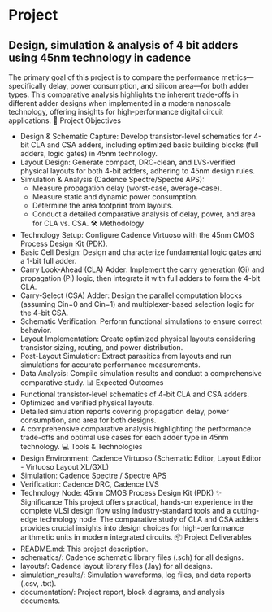# Project
## Design, simulation & analysis of 4 bit adders using 45nm technology in cadence
The primary goal of this project is to compare the performance metrics—specifically delay, power consumption, and silicon area—for both adder types. This comparative analysis highlights the inherent trade-offs in different adder designs when implemented in a modern nanoscale technology, offering insights for high-performance digital circuit applications.
🚀 Project Objectives
 * Design & Schematic Capture: Develop transistor-level schematics for 4-bit CLA and CSA adders, including optimized basic building blocks (full adders, logic gates) in 45nm technology.
 * Layout Design: Generate compact, DRC-clean, and LVS-verified physical layouts for both 4-bit adders, adhering to 45nm design rules.
 * Simulation & Analysis (Cadence Spectre/Spectre APS):
   * Measure propagation delay (worst-case, average-case).
   * Measure static and dynamic power consumption.
   * Determine the area footprint from layouts.
   * Conduct a detailed comparative analysis of delay, power, and area for CLA vs. CSA.
🛠 Methodology
 * Technology Setup: Configure Cadence Virtuoso with the 45nm CMOS Process Design Kit (PDK).
 * Basic Cell Design: Design and characterize fundamental logic gates and a 1-bit full adder.
 * Carry Look-Ahead (CLA) Adder: Implement the carry generation (Gi) and propagation (Pi) logic, then integrate it with full adders to form the 4-bit CLA.
 * Carry-Select (CSA) Adder: Design the parallel computation blocks (assuming Cin=0 and Cin=1) and multiplexer-based selection logic for the 4-bit CSA.
 * Schematic Verification: Perform functional simulations to ensure correct behavior.
 * Layout Implementation: Create optimized physical layouts considering transistor sizing, routing, and power distribution.
 * Post-Layout Simulation: Extract parasitics from layouts and run simulations for accurate performance measurements.
 * Data Analysis: Compile simulation results and conduct a comprehensive comparative study.
📊 Expected Outcomes
 * Functional transistor-level schematics of 4-bit CLA and CSA adders.
 * Optimized and verified physical layouts.
 * Detailed simulation reports covering propagation delay, power consumption, and area for both designs.
 * A comprehensive comparative analysis highlighting the performance trade-offs and optimal use cases for each adder type in 45nm technology.
💻 Tools & Technologies
 * Design Environment: Cadence Virtuoso (Schematic Editor, Layout Editor - Virtuoso Layout XL/GXL)
 * Simulation: Cadence Spectre / Spectre APS
 * Verification: Cadence DRC, Cadence LVS
 * Technology Node: 45nm CMOS Process Design Kit (PDK)
✨ Significance
This project offers practical, hands-on experience in the complete VLSI design flow using industry-standard tools and a cutting-edge technology node. The comparative study of CLA and CSA adders provides crucial insights into design choices for high-performance arithmetic units in modern integrated circuits.
📦 Project Deliverables
 * README.md: This project description.
 * schematics/: Cadence schematic library files (.sch) for all designs.
 * layouts/: Cadence layout library files (.lay) for all designs.
 * simulation_results/: Simulation waveforms, log files, and data reports (.csv, .txt).
 * documentation/: Project report, block diagrams, and analysis documents.
